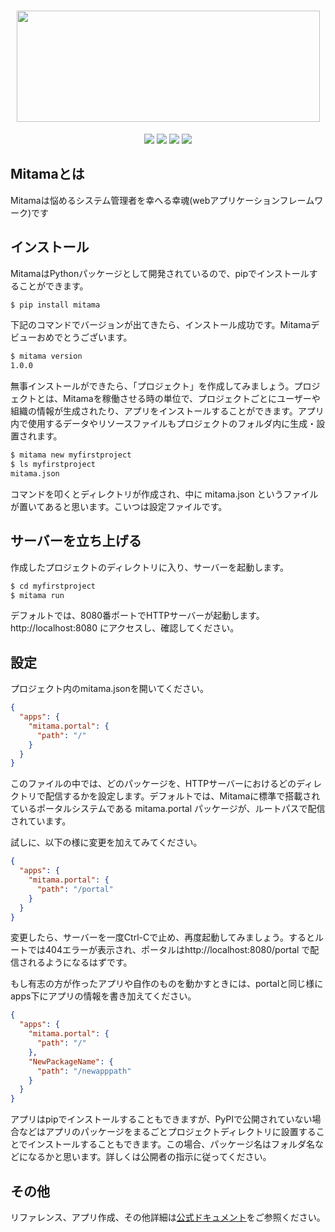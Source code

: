 <h1 align="center">
  <img src="https://user-images.githubusercontent.com/50577904/94712498-86f98d00-0384-11eb-8d97-bbe79a165609.png" height="178" width="485" />
</h1>

<p align="center">
  <img src='https://img.shields.io/github/license/mitama-org/mitama'>
  <img src='https://badge.fury.io/py/mitama.svg'>
  <img src="https://img.shields.io/circleci/build/gh/mitama-org/mitama/master">
  <img src='https://img.shields.io/github/stars/mitama-org/mitama.svg'>
</p>

## Mitamaとは
Mitamaは悩めるシステム管理者を幸へる幸魂(webアプリケーションフレームワーク)です

## インストール
MitamaはPythonパッケージとして開発されているので、pipでインストールすることができます。

```bash
$ pip install mitama
```

下記のコマンドでバージョンが出てきたら、インストール成功です。Mitamaデビューおめでとうございます。

```bash
$ mitama version
1.0.0
```

無事インストールができたら、「プロジェクト」を作成してみましょう。プロジェクトとは、Mitamaを稼働させる時の単位で、プロジェクトごとにユーザーや組織の情報が生成されたり、アプリをインストールすることができます。アプリ内で使用するデータやリソースファイルもプロジェクトのフォルダ内に生成・設置されます。

```bash
$ mitama new myfirstproject
$ ls myfirstproject
mitama.json
```
コマンドを叩くとディレクトリが作成され、中に mitama.json というファイルが置いてあると思います。こいつは設定ファイルです。

## サーバーを立ち上げる
作成したプロジェクトのディレクトリに入り、サーバーを起動します。

```bash
$ cd myfirstproject
$ mitama run
```

デフォルトでは、8080番ポートでHTTPサーバーが起動します。http://localhost:8080 にアクセスし、確認してください。

## 設定
プロジェクト内のmitama.jsonを開いてください。

```json
{
  "apps": {
    "mitama.portal": {
      "path": "/"
    }
  }
}
```

このファイルの中では、どのパッケージを、HTTPサーバーにおけるどのディレクトリで配信するかを設定します。デフォルトでは、Mitamaに標準で搭載されているポータルシステムである mitama.portal パッケージが、ルートパスで配信されています。

試しに、以下の様に変更を加えてみてください。

```json
{
  "apps": {
    "mitama.portal": {
      "path": "/portal"
    }
  }
}
```

変更したら、サーバーを一度Ctrl-Cで止め、再度起動してみましょう。するとルートでは404エラーが表示され、ポータルはhttp://localhost:8080/portal で配信されるようになるはずです。

もし有志の方が作ったアプリや自作のものを動かすときには、portalと同じ様にapps下にアプリの情報を書き加えてください。

```json
{
  "apps": {
    "mitama.portal": {
      "path": "/"
    },
    "NewPackageName": {
      "path": "/newapppath"
    }
  }
}
```

アプリはpipでインストールすることもできますが、PyPIで公開されていない場合などはアプリのパッケージをまるごとプロジェクトディレクトリに設置することでインストールすることもできます。この場合、パッケージ名はフォルダ名などになるかと思います。詳しくは公開者の指示に従ってください。

## その他
リファレンス、アプリ作成、その他詳細は[公式ドキュメント](https://mitama-docs.netlify.app/index.html)をご参照ください。

